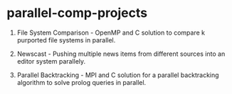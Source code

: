 # parallel-comp-projects

1. File System Comparison - OpenMP and C solution to compare k purported file systems in parallel.

2. Newscast - Pushing multiple news items from different sources into an editor system parallely.

3. Parallel Backtracking - MPI and C solution for a parallel backtracking algorithm to solve prolog queries in parallel.
